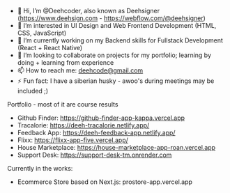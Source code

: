 - 👋 Hi, I’m @Deehcoder, also known as Deehsigner (https://www.deehsign.com - https://webflow.com/@deehsigner)
- 👀 I’m interested in UI Design and Web Frontend Development (HTML, CSS, JavaScript)
- 🌱 I’m currently working on my Backend skills for Fullstack Development (React + React Native)
- 💞️ I’m looking to collaborate on projects for my portfolio; learning by doing + learning from experience
- 📫 How to reach me: deehcode@gmail.com
- ⚡ Fun fact: I have a siberian husky - awoo's during meetings may be included ;)

<!---
Deehcoder/Deehcoder is a ✨ special ✨ repository because its `README.md` (this file) appears on your GitHub profile.
You can click the Preview link to take a look at your changes.
--->


Portfolio - most of it are course results

- Github Finder: https://github-finder-app-kappa.vercel.app 
- Tracalorie: https://deeh-tracalorie.netlify.app/
- Feedback App: https://deeh-feedback-app.netlify.app/
- Flixx: https://flixx-app-five.vercel.app/
- House Marketplace: https://house-marketplace-app-roan.vercel.app
- Support Desk: https://support-desk-tm.onrender.com


Currently in the works:
- Ecommerce Store based on Next.js: prostore-app.vercel.app

